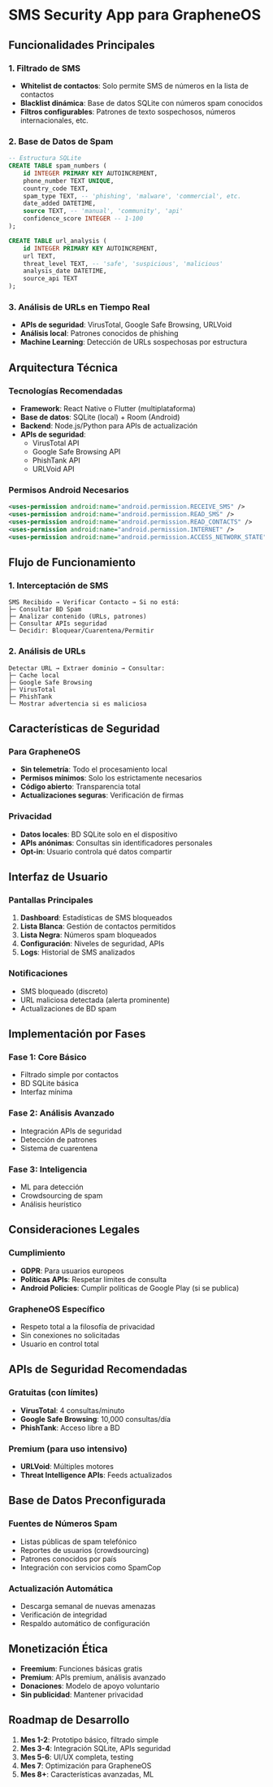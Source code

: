 # SMS Security App para GrapheneOS

## Funcionalidades Principales

### 1. Filtrado de SMS
- **Whitelist de contactos**: Solo permite SMS de números en la lista de contactos
- **Blacklist dinámica**: Base de datos SQLite con números spam conocidos
- **Filtros configurables**: Patrones de texto sospechosos, números internacionales, etc.

### 2. Base de Datos de Spam
```sql
-- Estructura SQLite
CREATE TABLE spam_numbers (
    id INTEGER PRIMARY KEY AUTOINCREMENT,
    phone_number TEXT UNIQUE,
    country_code TEXT,
    spam_type TEXT, -- 'phishing', 'malware', 'commercial', etc.
    date_added DATETIME,
    source TEXT, -- 'manual', 'community', 'api'
    confidence_score INTEGER -- 1-100
);

CREATE TABLE url_analysis (
    id INTEGER PRIMARY KEY AUTOINCREMENT,
    url TEXT,
    threat_level TEXT, -- 'safe', 'suspicious', 'malicious'
    analysis_date DATETIME,
    source_api TEXT
);
```

### 3. Análisis de URLs en Tiempo Real
- **APIs de seguridad**: VirusTotal, Google Safe Browsing, URLVoid
- **Análisis local**: Patrones conocidos de phishing
- **Machine Learning**: Detección de URLs sospechosas por estructura

## Arquitectura Técnica

### Tecnologías Recomendadas
- **Framework**: React Native o Flutter (multiplataforma)
- **Base de datos**: SQLite (local) + Room (Android)
- **Backend**: Node.js/Python para APIs de actualización
- **APIs de seguridad**: 
  - VirusTotal API
  - Google Safe Browsing API
  - PhishTank API
  - URLVoid API

### Permisos Android Necesarios
```xml
<uses-permission android:name="android.permission.RECEIVE_SMS" />
<uses-permission android:name="android.permission.READ_SMS" />
<uses-permission android:name="android.permission.READ_CONTACTS" />
<uses-permission android:name="android.permission.INTERNET" />
<uses-permission android:name="android.permission.ACCESS_NETWORK_STATE" />
```

## Flujo de Funcionamiento

### 1. Interceptación de SMS
```
SMS Recibido → Verificar Contacto → Si no está:
├─ Consultar BD Spam
├─ Analizar contenido (URLs, patrones)
├─ Consultar APIs seguridad
└─ Decidir: Bloquear/Cuarentena/Permitir
```

### 2. Análisis de URLs
```
Detectar URL → Extraer dominio → Consultar:
├─ Cache local
├─ Google Safe Browsing
├─ VirusTotal
├─ PhishTank
└─ Mostrar advertencia si es maliciosa
```

## Características de Seguridad

### Para GrapheneOS
- **Sin telemetría**: Todo el procesamiento local
- **Permisos mínimos**: Solo los estrictamente necesarios
- **Código abierto**: Transparencia total
- **Actualizaciones seguras**: Verificación de firmas

### Privacidad
- **Datos locales**: BD SQLite solo en el dispositivo
- **APIs anónimas**: Consultas sin identificadores personales
- **Opt-in**: Usuario controla qué datos compartir

## Interfaz de Usuario

### Pantallas Principales
1. **Dashboard**: Estadísticas de SMS bloqueados
2. **Lista Blanca**: Gestión de contactos permitidos
3. **Lista Negra**: Números spam bloqueados
4. **Configuración**: Niveles de seguridad, APIs
5. **Logs**: Historial de SMS analizados

### Notificaciones
- SMS bloqueado (discreto)
- URL maliciosa detectada (alerta prominente)
- Actualizaciones de BD spam

## Implementación por Fases

### Fase 1: Core Básico
- Filtrado simple por contactos
- BD SQLite básica
- Interfaz mínima

### Fase 2: Análisis Avanzado
- Integración APIs de seguridad
- Detección de patrones
- Sistema de cuarentena

### Fase 3: Inteligencia
- ML para detección
- Crowdsourcing de spam
- Análisis heurístico

## Consideraciones Legales

### Cumplimiento
- **GDPR**: Para usuarios europeos
- **Políticas APIs**: Respetar límites de consulta
- **Android Policies**: Cumplir políticas de Google Play (si se publica)

### GrapheneOS Específico
- Respeto total a la filosofía de privacidad
- Sin conexiones no solicitadas
- Usuario en control total

## APIs de Seguridad Recomendadas

### Gratuitas (con límites)
- **VirusTotal**: 4 consultas/minuto
- **Google Safe Browsing**: 10,000 consultas/día
- **PhishTank**: Acceso libre a BD

### Premium (para uso intensivo)
- **URLVoid**: Múltiples motores
- **Threat Intelligence APIs**: Feeds actualizados

## Base de Datos Preconfigurada

### Fuentes de Números Spam
- Listas públicas de spam telefónico
- Reportes de usuarios (crowdsourcing)
- Patrones conocidos por país
- Integración con servicios como SpamCop

### Actualización Automática
- Descarga semanal de nuevas amenazas
- Verificación de integridad
- Respaldo automático de configuración

## Monetización Ética
- **Freemium**: Funciones básicas gratis
- **Premium**: APIs premium, análisis avanzado
- **Donaciones**: Modelo de apoyo voluntario
- **Sin publicidad**: Mantener privacidad

## Roadmap de Desarrollo
1. **Mes 1-2**: Prototipo básico, filtrado simple
2. **Mes 3-4**: Integración SQLite, APIs seguridad
3. **Mes 5-6**: UI/UX completa, testing
4. **Mes 7**: Optimización para GrapheneOS
5. **Mes 8+**: Características avanzadas, ML